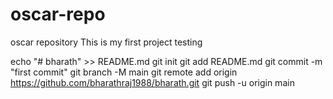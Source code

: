 # oscar-repo
oscar repository
This is my first project
testing

echo "# bharath" >> README.md
git init
git add README.md
git commit -m "first commit"
git branch -M main
git remote add origin https://github.com/bharathraj1988/bharath.git
git push -u origin main

